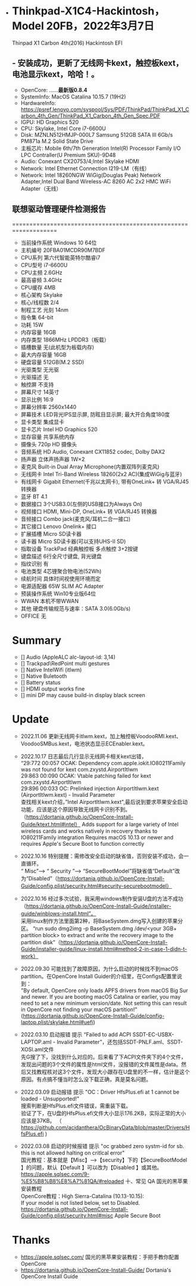 - # Thinkpad-X1C4-Hackintosh，Model 20FB，2022年3月7日
  Thinpad X1 Carbon 4th(2016) Hackintosh EFI
  ## - 安装成功，更新了无线网卡kext，触控板kext，电池显示kext，哈哈！。

  - OpenCore: ......**最新版0.8.4**
  - SystemInfo: MacOS Catalina 10.15.7 (19H2)
  - HardwareInfo: https://psref.lenovo.com/syspool/Sys/PDF/ThinkPad/ThinkPad_X1_Carbon_4th_Gen/ThinkPad_X1_Carbon_4th_Gen_Spec.PDF
   - IGPU: HD Graphics 520
   - CPU: Skylake, Intel Core i7-6600U
   - Disk: MZNLN512HMJP-000L7 Samsung 512GB SATA III 6Gb/s PM871a M.2 Solid State Drive
   - 主板芯片: Mobile 6th/7th Generation Intel(R) Processor Family I/O LPC Contraller(U Premium SKU)-9D48
   - Audio: Conexant CX20753/4;Intel Skylake HDMI
   - Network: Intel Ethernet Connection I219-LM（有线）
   - Network: Intel 18260NGW WiGig(Douglas Peak) Network Adapter,Intel Dual Band Wireless-AC 8260 AC 2x2 HMC WiFi Adapter（无线）

  ## 联想驱动管理硬件检测报告
  ================================================================
  - 当前操作系统		Windows 10 64位
  - 主机编号		20FBA01MCDR90M7BDF
  - CPU系列		第六代智能英特尔酷睿i7
  - CPU型号		i7-6600U
  - CPU主频		2.6GHz
  - 最高睿频		3.4GHz
  - CPU缓存		4MB
  - 核心架构		Skylake
  - 核心/线程数		2/4
  - 制程工艺		光刻  14nm
  - 指令集		64-bit
  - 功耗			15W
  - 内存容量		16GB
  - 内存类型		1866MHz LPDDR3（板载）
  - 插槽数量		无(此机型为板载内存)
  - 最大内存容量		16GB
  - 硬盘容量		512GB(M.2 SSD)
  - 光驱类型		无光驱
  - 光驱描述		无
  - 触控屏		不支持
  - 屏幕尺寸		14英寸
  - 显示比例		16:9
  - 屏幕分辨率		2560x1440
  - 屏幕技术		LED背光IPS显示屏, 防眩目显示屏; 最大开合角度180度
  - 显卡类型		集成显卡
  - 显卡芯片		Intel HD Graphics 520
  - 显存容量		共享系统内存
  - 摄像头		720p HD 摄像头
  - 音频系统		HD Audio, Conexant CX11852 codec, Dolby DAX2
  - 扬声器		立体声扬声器 1W×2
  - 麦克风		Built-in Dual Array Microphone(内置双阵列麦克风)
  - 无线网卡		Intel Tri-Band Wireless 18260(2x2 AC)(集成WiGig与蓝牙)
  - 有线网卡		Gigabit Ethernet(千兆以太网卡), 带有OneLink+ 转 VGA/RJ45 转换器
  - 蓝牙			BT 4.1
  - 数据接口		3个USB3.0(左侧的USB接口为Always On)
  - 视频接口		HDMI, Mini-DP, OneLink+ 转 VGA/RJ45 转换器
  - 音频接口		Combo jack(麦克风/耳机二合一接口)
  - 其它接口		Lenovo Onelink+ 接口
  - 扩展插槽		Micro SD读卡器
  - 读卡器		Micro SD读卡器(可以支持UHS-II SD)
  - 指取设备		TrackPad 经典触控板 多点触控 3+2按键
  - 键盘描述		6行全尺寸键盘, 背光键盘
  - 指纹识别		有
  - 电池类型		4芯锂聚合物电池(52Wh)
  - 续航时间		具体时间视使用环境而定
  - 电源适配器		65W SLIM AC Adapter
  - 预装操作系统		Win10专业版64位
  - WWAN			本机不带WWAN
  - 其他			硬盘传输规范与速率：SATA 3.0(6.0Gb/s)
  - OFFICE		无


  # Summary
  - [] Audio (AppleALC alc-layout-id: 3,14)
  - [] Trackpad\RedPoint multi gestures
  - [] Native IntelWifi (itlwm)
  - [] Native Buletooth
  - [] Battery status
  - [] HDMI output works fine
  - [] mini DP may cause build-in display black screen

  # Update
  - 2022.11.06 更新无线网卡itlwm.kext，加上触控板VoodooRMI.kext、VoodooSMBus.kext，电池状态显示ECEnabler.kext。
  - 2022.10.17 日志最后几行显示无线网卡相关kext出错，  
  		“29:772 00:057 OCAK: Dependency com.apple.iokit.IO80211Family was not found for kext com.zxystd.AirportItlwm  
  		 29:863 00:090 OCAK: Vtable patching failed for kext com.zxystd.AirportItlwm  
  		 29:896 00:033 OC: Prelinked injection AirportItlwm.kext (AirportItlwm.kext) - Invalid Parameter  
  	     查找相关kext介绍，”Intel AirportItlwm.kext",最后说到要求苹果安全启动功能，应该是这个原因导致无线网卡识别不到。（https://dortania.github.io/OpenCore-Install-Guide/ktext.html#intel）
      Adds support for a large variety of Intel wireless cards and works natively in recovery thanks to IO80211Family integration
      Requires macOS 10.13 or newer and requires Apple's Secure Boot to function correctly

  - 2022.10.16 特别提醒：需修改安全启动的缺省值，否则安装不成功，会一直循环。  
               “ Misc”--> “ Security ”--> “SecureBootModel”将缺省值“Default”改为“Disabled”（https://dortania.github.io/OpenCore-Install-Guide/config.plist/security.html#security-securebootmodel） 
  - 2022.10.16 经过多次试验，我采用windows制作安装U盘的方法不成功（https://dortania.github.io/OpenCore-Install-Guide/installer-guide/winblows-install.html”。  
  采用linux制作方法里面第2种，将BaseSystem.dmg写入创建的苹果分区。 
  “run sudo dmg2img -p <the partition number> BaseSystem.dmg /dev/<your 3GB+ partition block> to extract and write the recovery image to the partition disk”（https://dortania.github.io/OpenCore-Install-Guide/installer-guide/linux-install.html#method-2-in-case-1-didn-t-work）
  - 2022.09.30 可能找到了故障原因，为什么启动的时候找不到macOS partition。在OpenCore Install Guider的介绍里，在Configs配置里说到：  
  "By default, OpenCore only loads APFS drivers from macOS Big Sur and newer. If you are booting macOS Catalina or earlier, you may need to set a new minimum version/date. Not setting this can result in OpenCore not finding your macOS partition!"(https://dortania.github.io/OpenCore-Install-Guide/config-laptop.plist/skylake.html#uefi)
  - 2022.03.10 启动报错 提示 “Failed to add ACPI SSDT-EC-USBX-LAPTOP.aml - Invalid Parameter”，还包括SSDT-PNLF.aml、SSDT-XOSI.aml文件  
    先G搜了下，没找到什么对应的。后来看了下ACPI文件夹下的4个文件，发现出问题的3个文件的属性是html文件，没报错的文件属性是data。然后又找教程核对这3个文件，发现大小跟存在U盘里的不一样，估计是这个原因。有点搞不懂当时怎么没下载正确，真是莫名问题。

  - 2022.03.09 启动报错 提示 "OC：Driver HfsPlus.efi at 1 cannot be loaded - Unsupported!"  
    搜索判断是HfsPlus.efi文件错误，需重装下载。  
    验证了下，在U盘的HfsPlus.efi文件大小显示176.2KB，实际正常的大小应该是37KB。 （ https://github.com/acidanthera/OcBinaryData/blob/master/Drivers/HfsPlus.efi )  

  - 2022.03.08 启动的时候报错 提示 "oc grabbed zero systm-id for sb. this is not allowed halting on critlcal error"  
    国光教程：基本就是【Misc】-->【security】下的【SecureBootModel 】的问题，默认【Default 】可以改为【Disabled 】或其他。  
              https://apple.sqlsec.com/9-%E5%B8%B8%E8%A7%81QA/#reloaded 十、常见 QA 国光的黑苹果安装教程  
    OpenCore教程：High Sierra-Catalina (10.13-10.15):  
                   If your model is not listed below, set to Disabled.  
               https://dortania.github.io/OpenCore-Install-Guide/config.plist/security.html#misc Apple Secure Boot

  # Thanks
  - https://apple.sqlsec.com/ 国光的黑苹果安装教程：手把手教你配置 OpenCore
  - https://dortania.github.io/OpenCore-Install-Guide/ Dortania's OpenCore Install Guide
